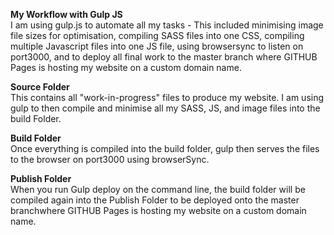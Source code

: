 <strong> My Workflow with Gulp JS </strong> <br>
I am using gulp.js to automate all my tasks - This included minimising image file sizes for optimisation, compiling SASS files into one CSS, compiling multiple Javascript files into one JS file, using browsersync to listen on port3000, and to deploy all final work to the master branch where GITHUB Pages is hosting my website on a custom domain name.

<strong>Source Folder</strong><br>
This contains all "work-in-progress" files to produce my website. I am using gulp to then compile and minimise all my SASS, JS, and image files into the build Folder.<br>

<strong> Build Folder </strong> <br>
Once everything is compiled into the build folder, gulp then serves the files to the browser on port3000 using browserSync.

<strong> Publish Folder </strong> <br>
When you run Gulp deploy on the command line, the build folder will be compiled again into the Publish Folder to be deployed onto the master branchwhere GITHUB Pages is hosting my website on a custom domain name.

